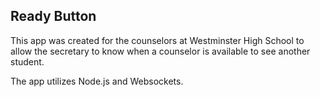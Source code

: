 ## Ready Button

This app was created for the counselors at Westminster High School to allow the
secretary to know when a counselor is available to see another student.

The app utilizes Node.js and Websockets.
